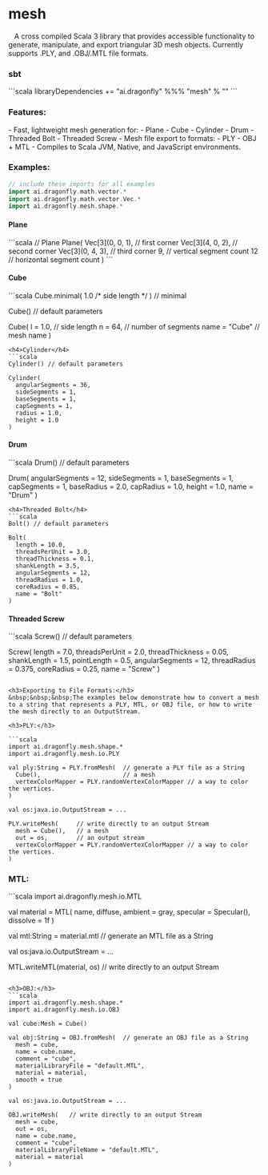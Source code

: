 # mesh
&nbsp;&nbsp;&nbsp;A cross compiled Scala 3 library that provides accessible functionality to generate, manipulate, and export triangular 3D mesh objects.  Currently supports .PLY, and .OBJ/.MTL file formats.

<h3>sbt</h3>
```scala
libraryDependencies += "ai.dragonfly" %%% "mesh" % "<LATEST_VERSION>"
```

<h3>Features:</h3>
- Fast, lightweight mesh generation for:
    - Plane
    - Cube
    - Cylinder
    - Drum
    - Threaded Bolt
    - Threaded Screw
- Mesh file export to formats:
    - PLY
    - OBJ + MTL
- Compiles to Scala JVM, Native, and JavaScript environments.

<h3>Examples:</h3>

```scala
// include these imports for all examples
import ai.dragonfly.math.vector.*
import ai.dragonfly.math.vector.Vec.*
import ai.dragonfly.mesh.shape.*
```
<h4>Plane</h4>
```scala
// Plane
Plane(
  Vec[3](0, 0, 1),  // first corner
  Vec[3](4, 0, 2),  // second corner
  Vec[3](0, 4, 3),  // third corner
  9,                // vertical segment count
  12                // horizontal segment count
)
```
<h4>Cube</h4>
```scala
Cube.minimal( 1.0 /* side length */ )  // minimal

Cube()  // default parameters

Cube(
  l = 1.0,         // side length
  n = 64,          // number of segments
  name = "Cube"    // mesh name
)
```
<h4>Cylinder</h4>
```scala
Cylinder() // default parameters

Cylinder(
  angularSegments = 36,
  sideSegments = 1,
  baseSegments = 1,
  capSegments = 1,
  radius = 1.0,
  height = 1.0
)
```
<h4>Drum</h4>
```scala
Drum() // default parameters

Drum(
  angularSegments = 12,
  sideSegments = 1,
  baseSegments = 1,
  capSegments = 1,
  baseRadius = 2.0,
  capRadius = 1.0,
  height = 1.0,
  name = "Drum"
)
```
<h4>Threaded Bolt</h4>
```scala
Bolt() // default parameters

Bolt(
  length = 10.0,
  threadsPerUnit = 3.0,
  threadThickness = 0.1,
  shankLength = 3.5,
  angularSegments = 12,
  threadRadius = 1.0,
  coreRadius = 0.85,
  name = "Bolt"
)
```
<h4>Threaded Screw</h4>
```scala
Screw() // default parameters

Screw(
  length = 7.0,
  threadsPerUnit = 2.0,
  threadThickness = 0.05,
  shankLength = 1.5,
  pointLength = 0.5,
  angularSegments = 12,
  threadRadius = 0.375,
  coreRadius = 0.25,
  name = "Screw"
)
```

<h3>Exporting to File Formats:</h3>
&nbsp;&nbsp;&nbsp;The examples below demonstrate how to convert a mesh to a string that represents a PLY, MTL, or OBJ file, or how to write the mesh directly to an OutputStream.

<h3>PLY:</h3>

```scala
import ai.dragonfly.mesh.shape.*
import ai.dragonfly.mesh.io.PLY

val ply:String = PLY.fromMesh(  // generate a PLY file as a String
  Cube(),                       // a mesh
  vertexColorMapper = PLY.randomVertexColorMapper // a way to color the vertices.
)

val os:java.io.OutputStream = ...

PLY.writeMesh(     // write directly to an output Stream
  mesh = Cube(),   // a mesh
  out = os,        // an output stream
  vertexColorMapper = PLY.randomVertexColorMapper // a way to color the vertices.
)
```


<h3>MTL:</h3>
```scala
import ai.dragonfly.mesh.io.MTL

val material = MTL(
  name,
  diffuse,
  ambient = gray,
  specular = Specular(),
  dissolve = 1f
)

val mtl:String = material.mtl   // generate an MTL file as a String


val os:java.io.OutputStream = ...

MTL.writeMTL(material, os)      // write directly to an output Stream
```

<h3>OBJ:</h3>
```scala
import ai.dragonfly.mesh.shape.*
import ai.dragonfly.mesh.io.OBJ

val cube:Mesh = Cube()

val obj:String = OBJ.fromMesh(  // generate an OBJ file as a String
  mesh = cube,
  name = cube.name,
  comment = "cube",
  materialLibraryFile = "default.MTL",
  material = material,
  smooth = true
)

val os:java.io.OutputStream = ...

OBJ.writeMesh(   // write directly to an output Stream
  mesh = cube,
  out = os,
  name = cube.name,
  comment = "cube",
  materialLibraryFileName = "default.MTL",
  material = material
)
```